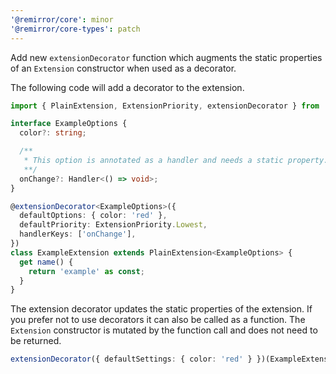 ```yaml
---
'@remirror/core': minor
'@remirror/core-types': patch
---
```


Add new `extensionDecorator` function which augments the static properties of an `Extension` constructor when used as a decorator.

The following code will add a decorator to the extension.

```ts
import { PlainExtension, ExtensionPriority, extensionDecorator } from 'remirror/core';

interface ExampleOptions {
  color?: string;

  /**
   * This option is annotated as a handler and needs a static property.
   **/
  onChange?: Handler<() => void>;
}

@extensionDecorator<ExampleOptions>({
  defaultOptions: { color: 'red' },
  defaultPriority: ExtensionPriority.Lowest,
  handlerKeys: ['onChange'],
})
class ExampleExtension extends PlainExtension<ExampleOptions> {
  get name() {
    return 'example' as const;
  }
}
```

The extension decorator updates the static properties of the extension. If you prefer not to use decorators it can also be called as a function. The `Extension` constructor is mutated by the function call and does not need to be returned.

```ts
extensionDecorator({ defaultSettings: { color: 'red' } })(ExampleExtension);
```
